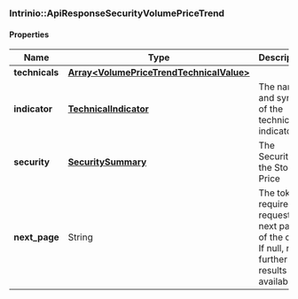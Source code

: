

[//]: # (CLASS:Intrinio::ApiResponseSecurityVolumePriceTrend)

[//]: # (KIND:object)

### Intrinio::ApiResponseSecurityVolumePriceTrend

#### Properties

[//]: # (START_DEFINITION)

Name | Type | Description
------------ | ------------- | -------------
**technicals** | [**Array&lt;VolumePriceTrendTechnicalValue&gt;**](VolumePriceTrendTechnicalValue.md) |  &nbsp;
**indicator** | [**TechnicalIndicator**](TechnicalIndicator.md) | The name and symbol of the technical indicator &nbsp;
**security** | [**SecuritySummary**](SecuritySummary.md) | The Security of the Stock Price &nbsp;
**next_page** | String | The token required to request the next page of the data. If null, no further results are available. &nbsp;

[//]: # (END_DEFINITION)


[//]: # (CONTAINED_CLASS:Intrinio::VolumePriceTrendTechnicalValue)


[//]: # (CONTAINED_CLASS:Intrinio::TechnicalIndicator)


[//]: # (CONTAINED_CLASS:Intrinio::SecuritySummary)



